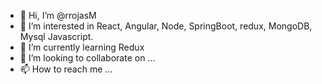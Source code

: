 - 👋 Hi, I’m @rrojasM
- 👀 I’m interested in React, Angular, Node, SpringBoot, redux, MongoDB, Mysql Javascript.
- 🌱 I’m currently learning Redux
- 💞️ I’m looking to collaborate on ...
- 📫 How to reach me ...

<!---
rrojasM/rrojasM is a ✨ special ✨ repository because its `README.md` (this file) appears on your GitHub profile.
You can click the Preview link to take a look at your changes.
--->
